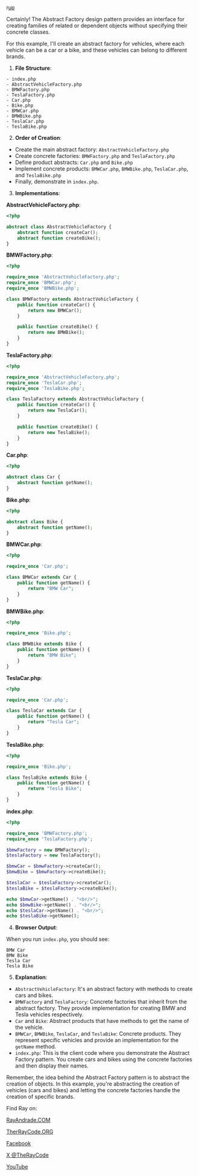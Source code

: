 r[up](../README.md)

Certainly! The Abstract Factory design pattern provides an interface for creating families of related or dependent objects without specifying their concrete classes.

For this example, I'll create an abstract factory for vehicles, where each vehicle can be a car or a bike, and these vehicles can belong to different brands.

1. **File Structure**:
```
- index.php
- AbstractVehicleFactory.php
- BMWFactory.php
- TeslaFactory.php
- Car.php
- Bike.php
- BMWCar.php
- BMWBike.php
- TeslaCar.php
- TeslaBike.php
```

2. **Order of Creation**:
- Create the main abstract factory: `AbstractVehicleFactory.php`
- Create concrete factories: `BMWFactory.php` and `TeslaFactory.php`
- Define product abstracts: `Car.php` and `Bike.php`
- Implement concrete products: `BMWCar.php`, `BMWBike.php`, `TeslaCar.php`, and `TeslaBike.php`
- Finally, demonstrate in `index.php`.

3. **Implementations**:

**AbstractVehicleFactory.php**:
```php
<?php

abstract class AbstractVehicleFactory {
    abstract function createCar();
    abstract function createBike();
}
```

**BMWFactory.php**:
```php
<?php

require_once 'AbstractVehicleFactory.php';
require_once 'BMWCar.php';
require_once 'BMWBike.php';

class BMWFactory extends AbstractVehicleFactory {
    public function createCar() {
        return new BMWCar();
    }

    public function createBike() {
        return new BMWBike();
    }
}
```

**TeslaFactory.php**:
```php
<?php

require_once 'AbstractVehicleFactory.php';
require_once 'TeslaCar.php';
require_once 'TeslaBike.php';

class TeslaFactory extends AbstractVehicleFactory {
    public function createCar() {
        return new TeslaCar();
    }

    public function createBike() {
        return new TeslaBike();
    }
}
```

**Car.php**:
```php
<?php

abstract class Car {
    abstract function getName();
}
```

**Bike.php**:
```php
<?php

abstract class Bike {
    abstract function getName();
}
```

**BMWCar.php**:
```php
<?php

require_once 'Car.php';

class BMWCar extends Car {
    public function getName() {
        return "BMW Car";
    }
}
```

**BMWBike.php**:
```php
<?php

require_once 'Bike.php';

class BMWBike extends Bike {
    public function getName() {
        return "BMW Bike";
    }
}
```

**TeslaCar.php**:
```php
<?php

require_once 'Car.php';

class TeslaCar extends Car {
    public function getName() {
        return "Tesla Car";
    }
}
```

**TeslaBike.php**:
```php
<?php

require_once 'Bike.php';

class TeslaBike extends Bike {
    public function getName() {
        return "Tesla Bike";
    }
}
```

**index.php**:
```php
<?php

require_once 'BMWFactory.php';
require_once 'TeslaFactory.php';

$bmwFactory = new BMWFactory();
$teslaFactory = new TeslaFactory();

$bmwCar = $bmwFactory->createCar();
$bmwBike = $bmwFactory->createBike();

$teslaCar = $teslaFactory->createCar();
$teslaBike = $teslaFactory->createBike();

echo $bmwCar->getName() . "<br/>";
echo $bmwBike->getName() . "<br/>";
echo $teslaCar->getName() . "<br/>";
echo $teslaBike->getName();
```

4. **Browser Output**:

When you run `index.php`, you should see:
```
BMW Car
BMW Bike
Tesla Car
Tesla Bike
```

5. **Explanation**:
- `AbstractVehicleFactory`: It's an abstract factory with methods to create cars and bikes.
- `BMWFactory` and `TeslaFactory`: Concrete factories that inherit from the abstract factory. They provide implementation for creating BMW and Tesla vehicles respectively.
- `Car` and `Bike`: Abstract products that have methods to get the name of the vehicle.
- `BMWCar`, `BMWBike`, `TeslaCar`, and `TeslaBike`: Concrete products. They represent specific vehicles and provide an implementation for the `getName` method.
- `index.php`: This is the client code where you demonstrate the Abstract Factory pattern. You create cars and bikes using the concrete factories and then display their names.

Remember, the idea behind the Abstract Factory pattern is to abstract the creation of objects. In this example, you're abstracting the creation of vehicles (cars and bikes) and letting the concrete factories handle the creation of specific brands.


Find Ray on:

[RayAndrade.COM](https://www.RayAndrade.com)

[TherRayCode.ORG](https://www.TheRayCode.org)

[Facebook](https://www.facebook.com/TheRayCode/)

[X @TheRayCode](https://www.x.com/TheRayCode/)

[YouTube](https://www.youtube.com/TheRayCode/)


